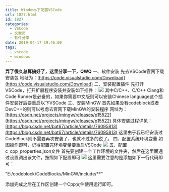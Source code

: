 ```yaml
---
title: Windows下配置VSCode
url: 1827.html
id: 1827
categories:
  - VSCode
  - 文章页
  - 软件分享
date: 2019-04-17 19:46:00
tags:
  - vscode
  - windows
---
```


**弄了很久总算搞好了，这里分享一下，QWQ** 一、软件安装 先去VSCode官网下载安装包 地址为：[https://code.visualstudio.com/Download](https://code.visualstudio.com/Download) 二、安装配置插件 先打开VSCode，打开扩展程序安装并安装如下插件： ![](http://47.100.4.8/wp-content/uploads/2019/04/1-1.png) 其中C/C++、C/C++ Clang和Code Runner是必备的，如果你需要中文版则可以安装Chinese language这个插件安装好后要重启以下VSCode 三、安装MinGW 首先如果没有codeblock或者DevC++的则可以考虑去官网下载MinGW的安装程序 网址为：[https://osdn.net/projects/mingw/releases/p15522](https://osdn.net/projects/mingw/releases/p15522) 具体安装过程详见：[https://blog.csdn.net/bat67/article/details/76095813](https://blog.csdn.net/bat67/article/details/76095813) 这里由于我已经安装过CodeBlock则不需要再次安装了，也就不过多的说了。 四、配置系统环境变量 如图操作即可，记得配置完环境变量要重启VSCode ![](http://47.100.4.8/wp-content/uploads/2019/04/2-1.png) 五、配置c\_cpp\_properties.json文件 首先要创建一个工作环境的文件夹，然后在这里面通过设置调出该文件，按照如下配置即可 ![](http://47.100.4.8/wp-content/uploads/2019/04/QQ图片20190417194139.png) 这里需要注意的是添加如下一行代码即可：

"E:/codeblock/CodeBlocks/MinGW/include/**"

添加完成之后在工作区创建一个Cpp文件使用运行即可。
